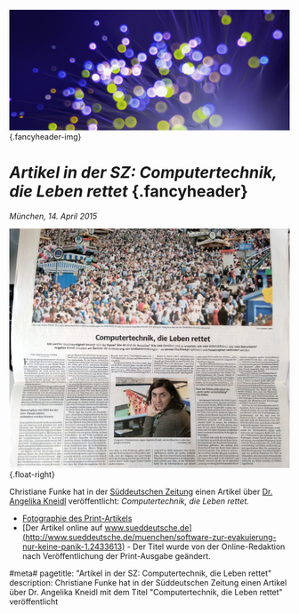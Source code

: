 ![](/img/accurate-bild-3.jpg) {.fancyheader-img}
# *Artikel in der SZ: Computer&shy;technik, die Leben rettet* {.fancyheader}

*München, 14. April 2015*

[![SZ-Artikel Computertechnik, die Leben rettet](/img/sz-artikel-accurate.jpg)](/img/sz-artikel-accurate.jpg) {.float-right}

Christiane Funke hat in der [Süddeutschen Zeitung](http://www.sueddeutsche.de/) einen Artikel über [Dr. Angelika Kneidl](/das-team#angelika-kneidl) veröffentlicht: *Computertechnik, die Leben rettet.*

* [Fotographie des Print-Artikels](/img/sz-artikel-accurate.jpg)
* [Der Artikel online auf www.sueddeutsche.de](http://www.sueddeutsche.de/muenchen/software-zur-evakuierung-nur-keine-panik-1.2433613) - Der Titel wurde von der Online-Redaktion nach Veröffentlichung der Print-Ausgabe geändert.


#meta#
pagetitle: "Artikel in der SZ: Computertechnik, die Leben rettet"
description: Christiane Funke hat in der Süddeutschen Zeitung einen Artikel über Dr. Angelika Kneidl mit dem Titel "Computertechnik, die Leben rettet" veröffentlicht

